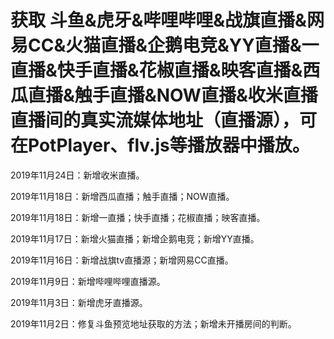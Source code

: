 # 获取 斗鱼&虎牙&哔哩哔哩&战旗直播&网易CC&火猫直播&企鹅电竞&YY直播&一直播&快手直播&花椒直播&映客直播&西瓜直播&触手直播&NOW直播&收米直播  直播间的真实流媒体地址（直播源），可在PotPlayer、flv.js等播放器中播放。

2019年11月24日：新增收米直播。

2019年11月18日：新增西瓜直播；触手直播；NOW直播。

2019年11月18日：新增一直播；快手直播；花椒直播；映客直播。

2019年11月17日：新增火猫直播；新增企鹅电竞；新增YY直播。

2019年11月16日：新增战旗tv直播源；新增网易CC直播。

2019年11月9日：新增哔哩哔哩直播源。

2019年11月3日：新增虎牙直播源。

2019年11月2日：修复斗鱼预览地址获取的方法；新增未开播房间的判断。
